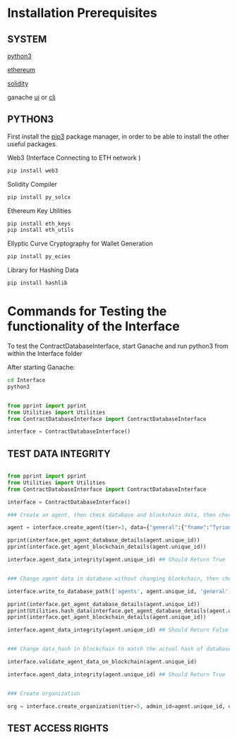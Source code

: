 # Installation Prerequisites

## SYSTEM
[python3]()

[ethereum]()

[solidity]()

ganache [ui]() or [cli]()

## PYTHON3 

First install the [pip3]() package manager, in order to be able to install the other useful packages.

Web3 (Interface Connecting to ETH network )
```py
pip install web3
```

Solidity Compiler
```py
pip install py_solcx
```

Ethereum Key Utilities
```py
pip install eth_keys
pip install eth_utils
```

Ellyptic Curve Cryptography for Wallet Generation
```py
pip install py_ecies
```

Library for Hashing Data
```py
pip install hashlib
```
# Commands for Testing the functionality of the Interface

To test the ContractDatabaseInterface, start Ganache and run python3 from within the Interface folder

After starting Ganache:

```sh
cd Interface
python3

```

```py

from pprint import pprint
from Utilities import Utilities
from ContractDatabaseInterface import ContractDatabaseInterface

interface = ContractDatabaseInterface()

```

## TEST DATA INTEGRITY

```py

from pprint import pprint
from Utilities import Utilities
from ContractDatabaseInterface import ContractDatabaseInterface

interface = ContractDatabaseInterface()

### Create an agent, then check database and blockchain data, then check integrity

agent = interface.create_agent(tier=3, data={"general":{"fname":"Tyrion", "lname":"Lannister"}})

pprint(interface.get_agent_database_details(agent.unique_id))
pprint(interface.get_agent_blockchain_details(agent.unique_id))

interface.agent_data_integrity(agent.unique_id) ## Should Return True

```

```py

### Change agent data in database without changing blockchain, then check data integrity

interface.write_to_database_path(['agents', agent.unique_id, 'general', 'fname'], "The Imp")

pprint(interface.get_agent_database_details(agent.unique_id))
pprint(Utilities.hash_data(interface.get_agent_database_details(agent.unique_id)))
pprint(interface.get_agent_blockchain_details(agent.unique_id))

interface.agent_data_integrity(agent.unique_id) ## Should Return False

```

```py

### Change data_hash in blockchain to match the actual hash of database

interface.validate_agent_data_on_blockchain(agent.unique_id)

interface.agent_data_integrity(agent.unique_id) ## Should Return True

```

```py

### Create organization

org = interface.create_organization(tier=5, admin_id=agent.unique_id, data={"general":{"name":"House Lannister", "symbol":"Lion", "address":"King's Landing"}})

```

## TEST ACCESS RIGHTS

```py

```
